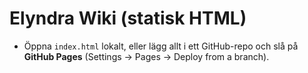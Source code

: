 # Elyndra Wiki (statisk HTML)
- Öppna `index.html` lokalt, eller lägg allt i ett GitHub-repo och slå på **GitHub Pages** (Settings → Pages → Deploy from a branch).